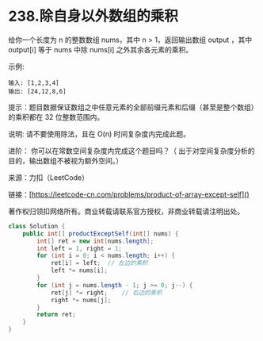 # 238.除自身以外数组的乘积
给你一个长度为 n 的整数数组 nums，其中 n > 1，返回输出数组 output ，其中 output[i] 等于 nums 中除 nums[i] 之外其余各元素的乘积。

示例:

```
输入: [1,2,3,4]
输出: [24,12,8,6]
```

提示：题目数据保证数组之中任意元素的全部前缀元素和后缀（甚至是整个数组）的乘积都在 32 位整数范围内。

说明: 请不要使用除法，且在 O(n) 时间复杂度内完成此题。

进阶：
你可以在常数空间复杂度内完成这个题目吗？（ 出于对空间复杂度分析的目的，输出数组不被视为额外空间。）

来源：力扣（LeetCode）

链接：[https://leetcode-cn.com/problems/product-of-array-except-self]()

著作权归领扣网络所有。商业转载请联系官方授权，非商业转载请注明出处。

```java
class Solution {
    public int[] productExceptSelf(int[] nums) {
        int[] ret = new int[nums.length];
        int left = 1, right = 1;
        for (int i = 0; i < nums.length; i++) {
            ret[i] = left;  // 左边的乘积
            left *= nums[i];
        }
        for (int j = nums.length - 1; j >= 0; j--) {
            ret[j] *= right;    // 右边的乘积
            right *= nums[j];
        }
        return ret;
    }
}
```